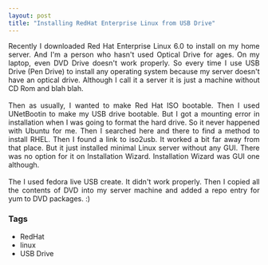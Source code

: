 ```yaml
---
layout: post
title: "Installing RedHat Enterprise Linux from USB Drive"
---
```


<div dir="ltr" style="text-align: left;" trbidi="on"><div style="text-align: justify;">Recently I downloaded&nbsp;Red Hat&nbsp;Enterprise Linux 6.0 to install on my home server. And I'm a person who hasn't used Optical Drive for ages. On my laptop, even DVD Drive doesn't work properly. So&nbsp;every time&nbsp;I use USB Drive (Pen Drive) to install any operating system because my server doesn't have an optical drive. Although I call it a server it is just a machine without CD Rom and blah blah.</div><div style="text-align: justify;"><br /></div><div style="text-align: justify;">Then as usually, I wanted to make&nbsp;Red Hat&nbsp;ISO bootable. Then I used UNetBootin to make my USB drive bootable. But I got a mounting error in installation when I was going to format the hard drive. So it never happened with Ubuntu for me. Then I searched here and there to find a method to install RHEL. Then I found a link to iso2usb. It worked a bit far away from that place. But it just installed minimal&nbsp;Linux&nbsp;server without any GUI. There was no option&nbsp;for it on Installation Wizard. Installation Wizard was GUI one although.</div><div style="text-align: justify;"><br />The I used fedora live USB create. It didn't work properly. Then I copied all the contents of DVD into my server machine and added a repo entry for yum to DVD packages. :)</div></div>

### Tags

- RedHat
- linux
- USB Drive
